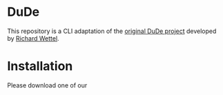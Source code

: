# DuDe
 This repository is a CLI adaptation of the [original DuDe project](https://wettel.github.io/dude.html) developed by [Richard Wettel](https://wettel.github.io/index.html).
 
# Installation
Please download one of our 